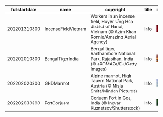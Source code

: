 |fullstartdate|name|copyright|title|image|
|--|--|--|--|--|
202201310800|IncenseFieldVietnam|Workers in an incense field, Huyện Ứng Hòa district of Hanoi, Vietnam (© Azim Khan Ronnie/Amazing Aerial Agency)|Info|![](/en-AU/2022/02/202201310800IncenseFieldVietnam.jpg)|
202202010800|BengalTigerIndia|Bengal tiger, Ranthambore National Park, Rajasthan, India (© eROMAZe/E+/Getty Images)|Info|![](/en-AU/2022/02/202202010800BengalTigerIndia.jpg)|
202202020800|GHDMarmot|Alpine marmot, High Tauern National Park, Austria (© Misja Smits/Minden Pictures)|Info|![](/en-AU/2022/02/202202020800GHDMarmot.jpg)|
202202030800|FortCorjuem|Corjuem Fort in Goa, India (© Ingvar Kuznetsov/Shutterstock)|Info|![](/en-AU/2022/02/202202030800FortCorjuem.jpg)|
